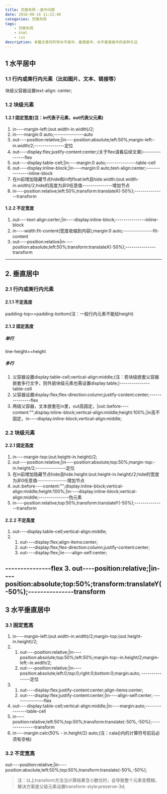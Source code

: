 ```yaml
---
title: 页面布局--居中问题
date: 2018-08-16 11:22:40
categories: 页面布局
tags: 
    - 页面布局 
    - html 
    - css
description: 本篇文章将列举水平居中、垂直居中、水平垂直居中的各种方法
---
```

## 1 水平居中
### 1.1 行内或类行内元素（比如图片、文本、链接等）
块级父容器设置text-align: center;
### 1.2 块级元素
#### 1.2.1 固定宽度(注：in代表子元素，out代表父元素)
1. in----margin-left:(out.width-in.width)/2;
2. in----margin:0 auto;---------------auto
3. out----position:relative;|in----position:absolute;left:50%;margin-left:-in.width/2;---------------定位
4. out----display:flex;justify-content:center;(关于flex请看后续文章)---------------flex
5. out----display:table-cell;|in----margin:0 auto;---------------table-cell
6. out----display:inline-block;|in----margin:0 auto;text-align:center;---------------inline-block
7. 在in前增加隐藏节点hide和in均float:left且hide.width:(out.width-in.width)/2;hide的高度为非0任意值---------------增加节点
8. in----position:relative;left:50%;transform:translateX(-50%);---------------transform

#### 1.2.2 不定宽度
1. out----text-align:certer;|in----display:inline-block;---------------inline-block
2. in----width:fit-content(宽度收缩到内容);margin:0 auto;---------------fit-content
3. out----position:relative|in----position:absolute;left:50%;transform:translateX(-50%);---------------transform
-------------------------
## 2. 垂直居中
### 2.1 行内或类行内元素
#### 2.1.1 不定高度
padding-top==padding-bottom(注：一般行内元素不能给height)
#### 2.1.2 固定高度
##### 单行
line-height==height
##### 多行
1. 父容器设置display:table-cell;vertical-align:middle;(注：若块级嵌套父容器嵌套多行文字，则外层块级元素也需设置display:table;)---------------table-cell
2. 父容器设置display:flex;flex-direction:column;justify-content:center;---------------flex
3. 两级父容器，文本嵌套在in里，out高固定，|out::before----content:"";display:inline-block;vertical-align:middle;height:100%;|in高不固定，in----display:inline-block;vertical-align:middle;
<!-- 注：ie6不兼容以上，ie6居中结合1中的写法：(css hack兼容) -->

### 2.2 块级元素
#### 2.2.1 固定高度
1. in----margin-top:(out.height-in.height)/2;
2. out----position:relative;|in----position:absolute;top:50%;margin-top:-in.height/2;---------------定位
3. 在in前增加隐藏节点hide且hide.height:(out.height-in.height)/2;hide的宽度为非0任意值---------------增加节点
4. out::before----content:"";display:inline-block;vertical-align:middle;height:100%;|in----display:inline-block;vertical-align:middle;---------------伪元素
5. in----position:relative;top:50%;transform:translateY(-50%);---------------transform

#### 2.2.2 不定高度
1. out----display:table-cell;vertical-align:middle;
2. 1. out----display:flex;align-items:center;
   2. out----display:flex;flex-direction:column;justify-content:center;
   3. out----display:flex;|in----align-self:center;

---------------flex
3. out----position:relative;|in----position:absolute;top:50%;transform:translateY(-50%);---------------transform
----------------------
## 3 水平垂直居中
### 3.1 固定宽高
1. in----margin-left:(out.width-in.width)/2;margin-top:(out.height-in.height)/2;
2. 1. out----position:relative;|in----position:absolute;top:50%;left:50%;margin-top:-in.height/2;margin-left:-in.width/2;
   2. out----position:relative;|in----position:absolute;left:0;top:0;right:0;bottom:0;margin:auto;
---------------定位
3. 1. out----display:flex;justify-content:center;align-items:center;
   2. out----display:flex;justify-content:center;|in----align-self:center;
---------------flex
4. out----display:table-cell;vertical-align:middle;|in----margin:auto;---------------table-cell
5. in----position:relative;left:50%;top:50%;transform:translate(-50%,-50%);---------------transform
6. in----margin:calc(50% - in.height/2) auto;(注：cala()内的计算符号前后必须有空格)

### 3.2 不定宽高
out----position:relative;|in----position:absolute;left:50%;top:50%;transform:translate(-50%,-50%);
> 注：以上transform方法当计算结果含小数位时，会导致整个元素变模糊，解决方案是父级元素设置transform-style:preserve-3d;



